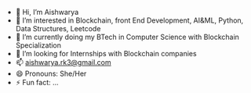 - 👋 Hi, I’m Aishwarya
- 👀 I’m interested in Blockchain, front End Development, AI&ML, Python, Data Structures, Leetcode
- 🌱 I’m currently doing my BTech in Computer Science with Blockchain Specialization
- 💞️ I’m looking for Internships with Blockchain companies
- 📫 aishwarya.rk3@gmail.com
- 😄 Pronouns: She/Her
- ⚡ Fun fact: ...

<!---
Aishwarya077/Aishwarya077 is a ✨ special ✨ repository because its `README.md` (this file) appears on your GitHub profile.
You can click the Preview link to take a look at your changes.
--->
